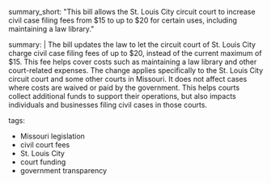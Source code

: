 summary_short: "This bill allows the St. Louis City circuit court to increase civil case filing fees from $15 to up to $20 for certain uses, including maintaining a law library."

summary: |
  The bill updates the law to let the circuit court of St. Louis City charge civil case filing fees of up to $20, instead of the current maximum of $15. This fee helps cover costs such as maintaining a law library and other court-related expenses. The change applies specifically to the St. Louis City circuit court and some other courts in Missouri. It does not affect cases where costs are waived or paid by the government. This helps courts collect additional funds to support their operations, but also impacts individuals and businesses filing civil cases in those courts.

tags:
  - Missouri legislation
  - civil court fees
  - St. Louis City
  - court funding
  - government transparency
